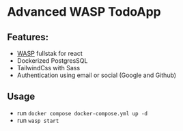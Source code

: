 # Advanced WASP TodoApp

## Features:
- [WASP](https://wasp-lang.dev) fullstak for react
- Dockerized PostgresSQL
- TailwindCss with Sass
- Authentication using email or social (Google and Github)

## Usage
- run `docker compose docker-compose.yml up -d`
- run `wasp start`
